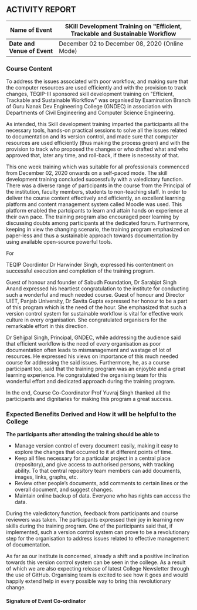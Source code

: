 ## ACTIVITY REPORT  



| Name of Event | SKill Development Training on "Efficient, Trackable and Sustainable Workflow |
| ------ | -------- |
| **Date and Venue of Event** | December 02 to December 08, 2020 (Online Mode) |  



### Course Content

To address the issues associated with poor workflow, and making sure that the computer resources are used
efficiently and with the provision to track changes, TEQIP-III sponsored skill development training on
"Efficient, Trackable and Sustainable Workflow" was organised by Examination Branch of 
Guru Nanak Dev Engineering College (GNDEC) in association with Departments of Civil Engineering 
and Computer Science Engineering. 

As intended, this Skill development training imparted the participants all the necessary tools,
hands-on practical sessions to solve all the issues related to documentation and its version control,
and made sure that computer resources are used efficiently (thus making the process green) and with the provision to track 
who proposed the changes or who drafted what and who approved that, later any time, and roll-back, if there is necessity of that.

This one week training which was suitable for all professionals commenced from December 02, 2020 onwards on a self-paced mode. 
The skill development training concluded successfully with a valedictory function. There was a diverse range of participants in 
the course from the Principal of the institution, faculty members, students to non-teaching staff.
In order to deliver the course content effectively and efficiently, an excellent learning platform and content management system called Moodle was used. 
This platform enabled the partcipants to learn and attain hands on experience at their own pace. The training program also encouraged peer learning 
by discussing doubts among participants at the dedicated forum. Furthermore, keeping in view the changing scenario, the training program
emphasized on paper-less and thus a sustainable approach towards documentation by using available open-source powerful tools. 

For 


TEQIP Coordintor Dr Harwinder Singh, expressed his contentment on successful execution and completion of the training program.

Guest of honour and founder of Sabudh Foundation, Dr Sarabjot Singh Anand expressed his heartiest congratulation to the institute for conducting such a wonderful and much needed course. Guest of honour and Director UIET, Panjab University, Dr Savita Gupta expressed her honour to be a part of this program which is the need of the hour. She emphasized that such a version control system for sustainable workflow is vital for effective work culture in every organisation. She congratulated organisers for the remarkable effort in this direction.

Dr Sehijpal Singh, Principal, GNDEC, while addressing the audience said that efficient workflow is the need of every organisation as poor documentation often leads to mismanagement and wastage of lot of resources. He expressed his views on importance of this much needed course for addressing the said issues. Furthermore, he, as a course participant too, said that the training program was an enjoyble and a great learning experience. He congratulated the organising team for this wonderful effort and dedicated approach during the training program.

In the end, Course Co-Coordinator Prof Yuvraj Singh thanked all the participants and dignitaries for making this program a great success.  


### Expected Benefits Derived and How it will be helpful to the College

**The participants after attending the training should be able to** 

- Manage version control of every document easily, making it easy to explore the changes that occurred to it at different points of time.
- Keep all files necessary for a particular project in a central place (repository), and give access to authorised persons, with tracking ability. 
To that central repository team members can add documents, images, links, graphs, etc.
- Review other people’s documents, add comments to certain lines or the overall document, and suggest changes.
- Maintain online backup of data. Everyone who has rights can access the data.

During the valedictory function, feedback from participants and course reviewers was taken. The participants expressed their joy in learning new skills
during the training program. One of the participants said that, if implemented, such a version control system can prove to be a revolutionary
step for the organisation to address issues related to effective management of documentation.

As far as our institute is concerned, already a shift and a positive inclination towards this version control system can be seen in the college. 
As a result of which we are also expecting release of latest College Newsletter through the use of GitHub.
Organising team is excited to see how it goes and would happily extend help in every possible way to bring this revolutionary change.   




#### Signature of Event Co-ordinator

